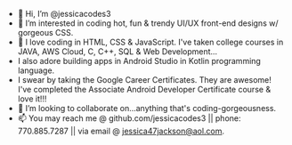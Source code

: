 - 👋 Hi, I’m @jessicacodes3
- 👀 I’m interested in coding hot, fun & trendy UI/UX front-end designs w/ gorgeous CSS.
- 🌱 I love coding in HTML, CSS & JavaScript. I've taken college courses in JAVA, AWS Cloud, C, C++, SQL & Web Development...
-    I also adore building apps in Android Studio in Kotlin programming language. 
-    I swear by taking the Google Career Certificates. They are awesome! I've completed the Associate Android Developer Certificate course & love it!!!
- 💞️ I’m looking to collaborate on...anything that's coding-gorgeousness.
- 📫 You may reach me @ github.com/jessicacodes3 || phone: 770.885.7287 || via email @ jessica47jackson@aol.com.

<!---
jessicacodes3/jessicacodes3 is a ✨ special ✨ repository because its `README.md` (this file) appears on your GitHub profile.
You can click the Preview link to take a look at your changes.
--->
